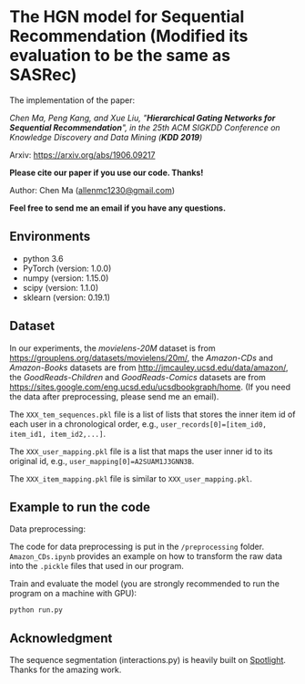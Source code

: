 # The HGN model for Sequential Recommendation (Modified its evaluation to be the same as SASRec)
The implementation of the paper:

*Chen Ma, Peng Kang, and Xue Liu, "**Hierarchical Gating Networks for Sequential Recommendation**", in the 25th ACM SIGKDD Conference on Knowledge Discovery and Data Mining (**KDD 2019**)* 

Arxiv: https://arxiv.org/abs/1906.09217

**Please cite our paper if you use our code. Thanks!**

Author: Chen Ma (allenmc1230@gmail.com)

**Feel free to send me an email if you have any questions.**

## Environments

- python 3.6
- PyTorch (version: 1.0.0)
- numpy (version: 1.15.0)
- scipy (version: 1.1.0)
- sklearn (version: 0.19.1)


## Dataset

In our experiments, the *movielens-20M* dataset is from https://grouplens.org/datasets/movielens/20m/, the *Amazon-CDs* and *Amazon-Books* datasets are from http://jmcauley.ucsd.edu/data/amazon/, the *GoodReads-Children* and *GoodReads-Comics* datasets are from https://sites.google.com/eng.ucsd.edu/ucsdbookgraph/home. (If you need the data after preprocessing, please send me an email).

The ```XXX_tem_sequences.pkl``` file is a list of lists that stores the inner item id of each user in a chronological order, e.g., ```user_records[0]=[item_id0, item_id1, item_id2,...]```.

The ```XXX_user_mapping.pkl``` file is a list that maps the user inner id to its original id, e.g., ```user_mapping[0]=A2SUAM1J3GNN3B```.

The ```XXX_item_mapping.pkl``` file is similar to ```XXX_user_mapping.pkl```.

## Example to run the code

Data preprocessing:

The code for data preprocessing is put in the ```/preprocessing``` folder. ```Amazon_CDs.ipynb``` provides an example on how to transform the raw data into the ```.pickle``` files that used in our program.

Train and evaluate the model (you are strongly recommended to run the program on a machine with GPU):

```
python run.py
```

## Acknowledgment
The sequence segmentation (interactions.py) is heavily built on [Spotlight](https://github.com/maciejkula/spotlight). Thanks for the amazing work.

